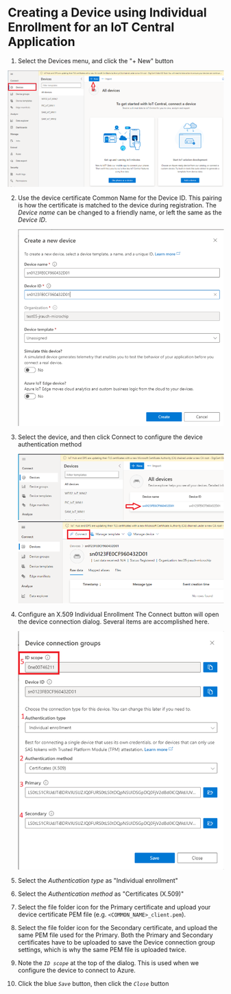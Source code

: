 # Creating a Device using Individual Enrollment for an IoT Central Application

1. Select the Devices menu, and click the "+ New" button
<img src="./media/CreateNewDeviceButton.png" alt="A screenshot of a new Device button" />

2. Use the device certificate Common Name for the Device ID. This pairing is how the certificate is matched to the device during registration. The *Device name* can be changed to a friendly name, or left the same as the *Device ID*.

    <img src="./media/CreateNewDevice.png" alt="A screenshot of a new Device Dialog" width = 550/>

3. Select the device, and then click Connect to configure the device authentication method

    <img src="./media/SelectDevice.png" alt="A screenshot device selection" width = 700/>
    <img src="./media/ConnectButton.png" alt="A screenshot Connect Button" width = 600/>

4. Configure an X.509 Individual Enrollment
The Connect button will open the device connection dialog.  Several items are accomplished here.

    <img src="./media/DeviceConnectionDialog.png" alt="A screenshot Connect Button" width = 600/>

5. Select the *Authentication type* as "Individual enrollment"

6. Select the *Authentication method* as "Certificates (X.509)"

7. Select the file folder icon for the Primary certificate and upload your device certificate PEM file (e.g. `<COMMON_NAME>_client.pem`).

8. Select the file folder icon for the Secondary certificate, and upload the same PEM file used for the Primary. Both the Primary and Secondary certificates have to be uploaded to save the Device connection group settings, which is why the same PEM file is uploaded twice.

9. Note the *`ID scope`* at the top of the dialog.  This is used when we configure the device to connect to Azure.

10. Click the blue *`Save`* button, then click the *`Close`* button